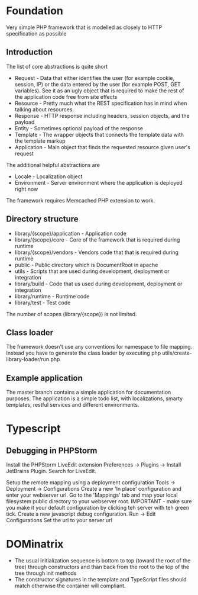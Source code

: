 Foundation
====================

Very simple PHP framework that is modelled as closely to HTTP specification as possible

Introduction
--------------------
The list of core abstractions is quite short
* Request - Data that either identifies the user (for example cookie, session, IP) or the data entered by the user (for example POST, GET variables).
See it as an ugly object that is required to make the rest of the application code free from site effects
* Resource - Pretty much what the REST specification has in mind when talking about resources.
* Response - HTTP response including headers, session objects, and the payload
* Entity - Sometimes optional payload of the response
* Template - The wrapper objects that connects the template data with the template markup
* Application - Main object that finds the requested resource given user's request

The additional helpful abstractions are
* Locale - Localization object
* Environment - Server environment where the application is deployed right now

The framework requires Memcached PHP extension to work.

Directory structure
--------------------
* library/{scope}/application - Application code
* library/{scope}/core - Core of the framework that is required during runtime
* library/{scope}/vendors - Vendors code that that is required during runtime
* public - Public directory which is DocumentRoot in apache
* utils - Scripts that are used during development, deployment or integration
* library/build - Code that us used during development, deployment or integration
* library/runtime - Runtime code
* library/test - Test code

The number of scopes (library/{scope}) is not limited.

Class loader
--------------------
The framework doesn't use any conventions for namespace to file mapping. Instead you have to generate the class loader
by executing php utils/create-library-loader/run.php

Example application
--------------------
The master branch contains a simple application for documentation purposes. The application is a simple todo list, with
localizations, smarty templates, restful services and different environments.


Typescript
=====================

Debugging in PHPStorm
---------------------
Install the PHPStorm LiveEdit extension
Preferences -> Plugins -> Install JetBrains Plugin.
Search for LiveEdit.

Setup the remote mapping using a deployment configuration
Tools -> Deployment -> Configurations
Create a new 'In place' configuration and enter your webserver url. Go to the 'Mappings' tab and map your local
filesystem public directory to your webserver root.
IMPORTANT - make sure you make it your default configuration by clicking teh server with teh green tick.
Create a new javascript debug configuration.
Run -> Edit Configurations
Set the url to your server url

DOMinatrix
=====================
* The usual initialization sequence is bottom to top (toward the root of the tree) through constructors and than back
  from the root to the top of the tree through init methods
* The constructor signatures in the template and TypeScript files should match otherwise the container will compliant.

